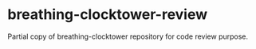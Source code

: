 # breathing-clocktower-review
Partial copy of breathing-clocktower repository for code review purpose.
